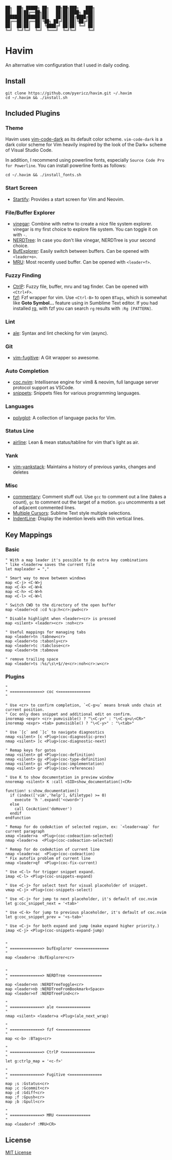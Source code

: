 ```
██╗  ██╗ █████╗ ██╗   ██╗██╗███╗   ███╗
██║  ██║██╔══██╗██║   ██║██║████╗ ████║
███████║███████║██║   ██║██║██╔████╔██║
██╔══██║██╔══██║╚██╗ ██╔╝██║██║╚██╔╝██║
██║  ██║██║  ██║ ╚████╔╝ ██║██║ ╚═╝ ██║
╚═╝  ╚═╝╚═╝  ╚═╝  ╚═══╝  ╚═╝╚═╝     ╚═╝
```
# Havim
An alternative vim configuration that I used in daily coding.

## Install
```
git clone https://github.com/pyericz/havim.git ~/.havim
cd ~/.havim && ./install.sh
```

## Included Plugins
### Theme
Havim uses [vim-code-dark](https://github.com/pyericz/vim-code-dark) as its default color scheme. `vim-code-dark` is a dark color scheme for Vim heavily inspired by the look of the Dark+ scheme of Visual Studio Code.

In addition, I recommend using powerline fonts, especially `Source Code Pro for Powerline`. You can install powerline fonts as follows:
```
cd ~/.havim && ./install_fonts.sh
```

### Start Screen
* [Startify](https://github.com/mhinz/vim-startify): Provides a start screen for Vim and Neovim.

### File/Buffer Explorer

* [vinegar](https://github.com/tpope/vim-vinegar): Combine with netrw to create a nice file system explorer. vinegar is my first choice to explore file system. You can toggle it on with `-`.
* [NERDTree](https://github.com/scrooloose/nerdtree): In case you don't like vinegar, NERDTree is your second choice.
* [BufExplorer](https://github.com/vim-scripts/bufexplorer.zip): Easily switch between buffers. Can be opened with `<leader+o>`.
* [MRU](https://github.com/vim-scripts/mru.vim): Most recently used buffer. Can be opened with `<leader+f>`.

### Fuzzy Finding
* [CtrlP](https://github.com/ctrlpvim/ctrlp.vim): Fuzzy file, buffer, mru and tag finder. Can be opened with `<Ctrl+F>`.
* [fzf](https://github.com/junegunn/fzf.vim): Fzf wrapper for vim. Use `<Ctrl-B>` to open `BTags`, which is somewhat like **Goto Symbol...** feature using in Sumblime Text editor. If you had installed [rg](https://github.com/BurntSushi/ripgrep), with fzf you can search `rg` results with `:Rg [PATTERN]`.

### Lint
* [ale](https://github.com/w0rp/ale): Syntax and lint checking for vim (async).

### Git
* [vim-fugitive](https://github.com/tpope/vim-fugitive): A Git wrapper so awesome.

### Auto Completion
* [coc.nvim](https://github.com/neoclide/coc.nvim): Intellisense engine for vim8 & neovim, full language server protocol support as VSCode.
* [snippets](https://github.com/honza/vim-snippets): Snippets files for various programming languages.

### Languages
* [polyglot](https://github.com/sheerun/vim-polyglot): A collection of language packs for Vim.

### Status Line
* [airline](https://github.com/vim-airline/vim-airline): Lean & mean status/tabline for vim that's light as air.

### Yank
* [vim-yankstack](https://github.com/maxbrunsfeld/vim-yankstack): Maintains a history of previous yanks, changes and deletes

### Misc
* [commentary](https://github.com/tpope/vim-commentary): Comment stuff out.  Use `gcc` to comment out a line (takes a count), `gc` to comment out the target of a motion. `gcu` uncomments a set of adjacent commented lines.
* [Multiple Cursors](https://github.com/terryma/vim-multiple-cursors): Sublime Text style multiple selections.
* [IndentLine](https://github.com/Yggdroot/indentLine): Display the indention levels with thin vertical lines.

## Key Mappings

### Basic
```vim
" With a map leader it's possible to do extra key combinations
" like <leader>w saves the current file
let mapleader = ","

" Smart way to move between windows
map <C-j> <C-W>j
map <C-k> <C-W>k
map <C-h> <C-W>h
map <C-l> <C-W>l

" Switch CWD to the directory of the open buffer
map <leader>cd :cd %:p:h<cr>:pwd<cr>

" Disable highlight when <leader><cr> is pressed
map <silent> <leader><cr> :noh<cr>

" Useful mappings for managing tabs
map <leader>tn :tabnew<cr>
map <leader>to :tabonly<cr>
map <leader>tc :tabclose<cr>
map <leader>tm :tabmove

" remove trailing space
map <leader>ts :%s/\s\+$//e<cr>:noh<cr>:w<cr>
```

### Plugins
```vim
"
" ==============> coc <==============
"

" Use <cr> to confirm completion, `<C-g>u` means break undo chain at current position.
" Coc only does snippet and additional edit on confirm.
inoremap <expr> <cr> pumvisible() ? "\<C-y>" : "\<C-g>u\<CR>"
inoremap <expr> <tab> pumvisible() ? "\<C-y>" : "\<tab>"

" Use `[c` and `]c` to navigate diagnostics
nmap <silent> [c <Plug>(coc-diagnostic-prev)
nmap <silent> ]c <Plug>(coc-diagnostic-next)

" Remap keys for gotos
nmap <silent> gd <Plug>(coc-definition)
nmap <silent> gy <Plug>(coc-type-definition)
nmap <silent> gi <Plug>(coc-implementation)
nmap <silent> gr <Plug>(coc-references)

" Use K to show documentation in preview window
nnoremap <silent> K :call <SID>show_documentation()<CR>

function! s:show_documentation()
  if (index(['vim','help'], &filetype) >= 0)
    execute 'h '.expand('<cword>')
  else
    call CocAction('doHover')
  endif
endfunction

" Remap for do codeAction of selected region, ex: `<leader>aap` for current paragraph
xmap <leader>a  <Plug>(coc-codeaction-selected)
nmap <leader>a  <Plug>(coc-codeaction-selected)

" Remap for do codeAction of current line
nmap <leader>ac  <Plug>(coc-codeaction)
" Fix autofix problem of current line
nmap <leader>qf  <Plug>(coc-fix-current)

" Use <C-l> for trigger snippet expand.
imap <C-l> <Plug>(coc-snippets-expand)

" Use <C-j> for select text for visual placeholder of snippet.
vmap <C-j> <Plug>(coc-snippets-select)

" Use <C-j> for jump to next placeholder, it's default of coc.nvim
let g:coc_snippet_next = '<tab>'

" Use <C-k> for jump to previous placeholder, it's default of coc.nvim
let g:coc_snippet_prev = '<s-tab>'

" Use <C-j> for both expand and jump (make expand higher priority.)
imap <C-j> <Plug>(coc-snippets-expand-jump)


"
" ==============> bufExplorer <==============
"
map <leader>o :BufExplorer<cr>


"
" ==============> NERDTree <==============
"
map <leader>nn :NERDTreeToggle<cr>
map <leader>nb :NERDTreeFromBookmark<Space>
map <leader>nf :NERDTreeFind<cr>

"
" ==============> ale <==============
"
nmap <silent> <leader>a <Plug>(ale_next_wrap)

"
" ==============> fzf <==============
"
map <c-b> :BTags<cr>

"
" ==============> CtrlP <==============
"
let g:ctrlp_map = '<c-f>'

"
" ==============> Fugitive <==============
"
map ;s :Gstatus<cr>
map ;c :Gcommit<cr>
map ;d :Gdiff<cr>
map ;f :Gpush<cr>
map ;b :Gpull<cr>

"
" ==============> MRU <==============
"
map <leader>f :MRU<CR>
```
## License
[MIT License](https://github.com/pyericz/vimrc/blob/master/LICENSE)

